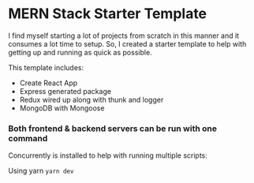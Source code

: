 # MERN Stack Starter Template
I find myself starting a lot of projects from scratch in this manner and it consumes a lot time to setup.
So, I created a starter template to help with getting up and running as quick as possible.

This template includes: 
- Create React App
- Express generated package
- Redux wired up along with thunk and logger
- MongoDB with Mongoose

### Both frontend & backend servers can be run with one command

Concurrently is installed to help with running multiple scripts:

Using yarn
` yarn dev `

